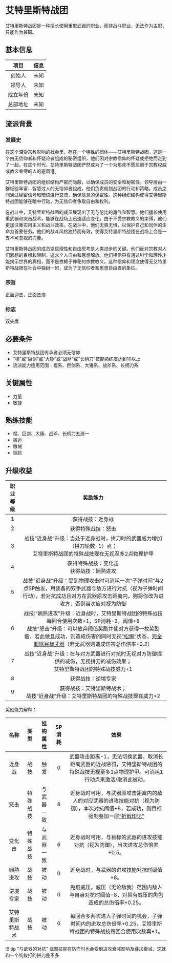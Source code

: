# 艾特里斯特战团

艾特里斯特战团是一种擅长使用重型武器的职业，而非战斗职业，无法作为主职，只能作为兼职。

## 基本信息

项目|信息
:--:|:--:
创始人|未知
领导人|未知
成立年份|未知
总部地址|未知

## 流派背景

### 发展史

在这个深受宗教影响的社会里，存在一个特殊的团体——艾特里斯特战团。这是一个由无信仰者和怀疑论者组成的秘密组织，他们因对宗教信仰的怀疑或拒绝而走到了一起。在这个时代，艾特里斯特战团俨然成为了一个为那些不愿屈服于宗教权威或教义束缚的人的避风港。

艾特里斯特战团的组织结构严密而隐蔽，以确保成员的安全和秘密性。领导层由一群经验丰富、智慧过人的无信仰者组成，他们负责规划战团的行动和策略。成员之间通过秘密信号和暗语进行交流，确保信息的保密性。这种组织结构使得艾特里斯特战团能够在暗中行动，为无信仰者争取自由和权利。

在战斗中，艾特里斯特战团的成员展现出了无与伦比的勇气和智慧。他们擅长使用重武器和突击战术，能够在战场上迅速适应变化。由于不受宗教教义的束缚，他们更加注重实用主义和战斗效率。在战斗中，他们无畏无惧，以保护自己和同伴的生命为首要任务。他们的战斗风格独特而有效，使得艾特里斯特战团在战场上会是一支不可忽视的力量。

艾特里斯特战团的成员坚信理性和自由思考是人类进步的关键。他们反对宗教对人们思想的束缚和限制，追求个人自由和思想解放。他们相信只有通过科学和理性才能揭示世界的真相，而不是依赖于神秘的宗教教义。这种信仰和理念使得无艾特里斯特战团在社会中独树一帜，成为了无信仰者和思想自由者的象征。

### 宗旨

正面迎击，正面击溃

### 标志

双头鹰

## 必要条件

* 艾特里斯特战团传承者必须无信仰
* “棍”或“巨剑”或“大锤”或“战斧”或“长柄刀”技能熟练度达到10以上
* 流派能力适用范围：棍系、巨剑系、大锤系、战斧系、长柄刀系

## 关键属性

* 力量
* 敏捷

## 熟练技能

* 棍、巨剑、大锤、战斧、长柄刀五选一
* 搬运
* 缴械
* 抵抗

## 升级收益

职业等级|奖励能力
:--:|:--:
1|获得战技：近身战
2|获得特殊战技：怒击
3|战技“近身战”升级：当处于近身战时，拼刀时的武器威力增加（拼刀轮数-1）点；<br>艾特里斯特战团的特殊战技现在无视至多2点物理护甲
4|获得特殊战技：变化击<br>获得战技：娴熟进攻
5|战技“近身战”升级：受到物理攻击时可消耗一次“子弹时间”与2点SP触发，用装备的双手武器与敌方进行对抗（视为子弹时间行动），若对抗成功且对方在武器原攻击距离内，则将你改为进攻方，否则当次应对视为防御
6|战技:“娴熟进攻”升级：近身战时，艾特里斯特战团的特殊战技每回合使用次数+1，SP消耗-2，阈值+8<br>战技“怒击”升级：可以放弃阈值奖励并使对方获得一枚奖励骰，若此做且成功，则造成伤害的同时无视<a href="../../../../status/normal/#松懈" target="_blank">“松懈”</a>状态，<a href="../../../../../V4.x rules/Extra/Disarm" target="_blank">完全卸除目标武器</a>（若无武器则造成伤害总伤倍率+0.2）
7|战技“近身战”升级：在与对方武器进行对抗时无视对方防御提供的减伤，无视拼刀的减伤效果；<br>艾特里斯特战团的特殊战技威力+1
8|获得战技：逆境专家
9|获得战技：艾特里斯特战术；<br>战技“近身战”升级：艾特里斯特战团的特殊战技现在威力+2

奖励能力解释：

名称|类型|挂钩属性|SP消耗|效果
:--:|:--:|:--:|:--:|:--:
近身战|战技|触发|0|武器攻击距离-1，无法切换武器，取消长距离武器的近战惩罚，艾特里斯特战团的特殊战技无视至多1点物理护甲。可消耗1行动点来激活/取消此被动。
怒击|特殊战技|与武器一致|8|近身战时可用，与武器原攻击距离内的敌人的对应武器的进攻技能对抗（视为防御），本次对抗阈值+8，若成功，则目标强制叠加一层<a href="../../../../status/mark/#折戟印记" target="_blank">“折戟印记”</a>
变化击|特殊战技|与武器一致|6|近身战时可用，与目标的武器的进攻技能对抗（视为防御），当次进攻总伤倍率+0.5。
娴熟进攻|战技|被动|0|近身战时，与武器的进攻技能对抗时阈值+8。
逆境专家|战技|被动|0|免疫威压，威压（无论敌我）范围内敌人与自身对抗时阈值-8，对具有威压的角色造成的总伤倍率+0.25。
艾特里斯特战术|战技|被动|0|每回合多两次进入子弹时间的机会，子弹时间内的进攻总伤倍率+0.25，艾特里斯特战团的特殊战技每回合使用次数再+1。

!!! tip "与武器的对抗"
    武器技能在防守时也会受到进攻衰减影响及叠加衰减，这就和一个纯挨打的拼刀差不多
